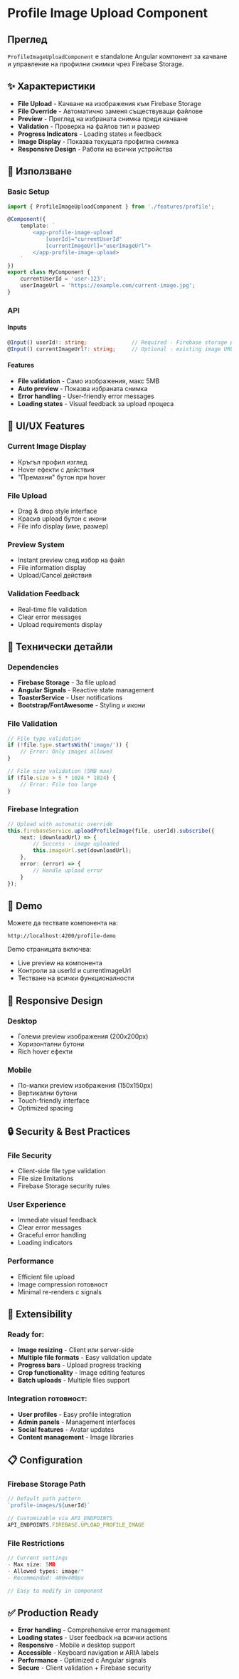 # Profile Image Upload Component

## Преглед

`ProfileImageUploadComponent` е standalone Angular компонент за качване и управление на профилни снимки чрез Firebase Storage.

## ✨ Характеристики

- **File Upload** - Качване на изображения към Firebase Storage
- **File Override** - Автоматично заменя съществуващи файлове
- **Preview** - Преглед на избраната снимка преди качване
- **Validation** - Проверка на файлов тип и размер
- **Progress Indicators** - Loading states и feedback
- **Image Display** - Показва текущата профилна снимка
- **Responsive Design** - Работи на всички устройства

## 🚀 Използване

### Basic Setup
```typescript
import { ProfileImageUploadComponent } from './features/profile';

@Component({
    template: `
        <app-profile-image-upload 
            [userId]="currentUserId"
            [currentImageUrl]="userImageUrl">
        </app-profile-image-upload>
    `
})
export class MyComponent {
    currentUserId = 'user-123';
    userImageUrl = 'https://example.com/current-image.jpg';
}
```

### API

#### Inputs
```typescript
@Input() userId!: string;              // Required - Firebase storage path
@Input() currentImageUrl?: string;     // Optional - existing image URL
```

#### Features
- **File validation** - Само изображения, макс 5MB
- **Auto preview** - Показва избраната снимка
- **Error handling** - User-friendly error messages
- **Loading states** - Visual feedback за upload процеса

## 🎨 UI/UX Features

### Current Image Display
- Кръгъл профил изглед
- Hover ефекти с действия
- "Премахни" бутон при hover

### File Upload
- Drag & drop style interface
- Красив upload бутон с икони
- File info display (име, размер)

### Preview System
- Instant preview след избор на файл
- File information display
- Upload/Cancel действия

### Validation Feedback
- Real-time file validation
- Clear error messages
- Upload requirements display

## 🔧 Технически детайли

### Dependencies
- **Firebase Storage** - За file upload
- **Angular Signals** - Reactive state management  
- **ToasterService** - User notifications
- **Bootstrap/FontAwesome** - Styling и икони

### File Validation
```typescript
// File type validation
if (!file.type.startsWith('image/')) {
    // Error: Only images allowed
}

// File size validation (5MB max)
if (file.size > 5 * 1024 * 1024) {
    // Error: File too large
}
```

### Firebase Integration
```typescript
// Upload with automatic override
this.firebaseService.uploadProfileImage(file, userId).subscribe({
    next: (downloadUrl) => {
        // Success - image uploaded
        this.imageUrl.set(downloadUrl);
    },
    error: (error) => {
        // Handle upload error
    }
});
```

## 🎯 Demo

Можете да тествате компонента на:
```
http://localhost:4200/profile-demo
```

Demo страницата включва:
- Live preview на компонента
- Контроли за userId и currentImageUrl
- Тестване на всички функционалности

## 📱 Responsive Design

### Desktop
- Големи preview изображения (200x200px)
- Хоризонтални бутони
- Rich hover ефекти

### Mobile
- По-малки preview изображения (150x150px)
- Вертикални бутони
- Touch-friendly interface
- Optimized spacing

## 🔒 Security & Best Practices

### File Security
- Client-side file type validation
- File size limitations
- Firebase Storage security rules

### User Experience
- Immediate visual feedback
- Clear error messages
- Graceful error handling
- Loading indicators

### Performance
- Efficient file upload
- Image compression готовност
- Minimal re-renders с signals

## 🚀 Extensibility

### Ready for:
- **Image resizing** - Client или server-side
- **Multiple file formats** - Easy validation update  
- **Progress bars** - Upload progress tracking
- **Crop functionality** - Image editing features
- **Batch uploads** - Multiple files support

### Integration готовност:
- **User profiles** - Easy profile integration
- **Admin panels** - Management interfaces
- **Social features** - Avatar updates
- **Content management** - Image libraries

## 📋 Configuration

### Firebase Storage Path
```typescript
// Default path pattern
`profile-images/${userId}`

// Customizable via API_ENDPOINTS
API_ENDPOINTS.FIREBASE.UPLOAD_PROFILE_IMAGE
```

### File Restrictions
```typescript
// Current settings
- Max size: 5MB
- Allowed types: image/*
- Recommended: 400x400px

// Easy to modify in component
```

## ✅ Production Ready

- **Error handling** - Comprehensive error management
- **Loading states** - User feedback на всички actions
- **Responsive** - Mobile и desktop support
- **Accessible** - Keyboard navigation и ARIA labels
- **Performance** - Optimized с Angular signals
- **Secure** - Client validation + Firebase security
